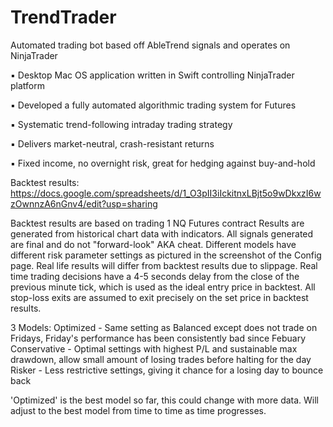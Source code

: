 # TrendTrader
Automated trading bot based off AbleTrend signals and operates on NinjaTrader

▪ Desktop Mac OS application written in Swift controlling NinjaTrader platform

▪ Developed a fully automated algorithmic trading system for Futures

▪ Systematic trend-following intraday trading strategy

▪ Delivers market-neutral, crash-resistant returns

▪ Fixed income, no overnight risk, great for hedging against buy-and-hold

Backtest results:
https://docs.google.com/spreadsheets/d/1_O3pII3iIckitnxLBjt5o9wDkxzI6wzOwnnzA6nGnv4/edit?usp=sharing

Backtest results are based on trading 1 NQ Futures contract
Results are generated from historical chart data with indicators. 
All signals generated are final and do not "forward-look" AKA cheat.
Different models have different risk parameter settings as pictured in the screenshot of the Config page.
Real life results will differ from backtest results due to slippage. 
Real time trading decisions have a 4-5 seconds delay from the close of the previous minute tick, which is used as the ideal entry price in backtest. 
All stop-loss exits are assumed to exit precisely on the set price in backtest results. 

3 Models: 
Optimized - Same setting as Balanced except does not trade on Fridays, Friday's performance has been consistently bad since Febuary
Conservative - Optimal settings with highest P/L and sustainable max drawdown, allow small amount of losing trades before halting for the day
Risker - Less restrictive settings, giving it chance for a losing day to bounce back

'Optimized' is the best model so far, this could change with more data. Will adjust to the best model from time to time as time progresses.
